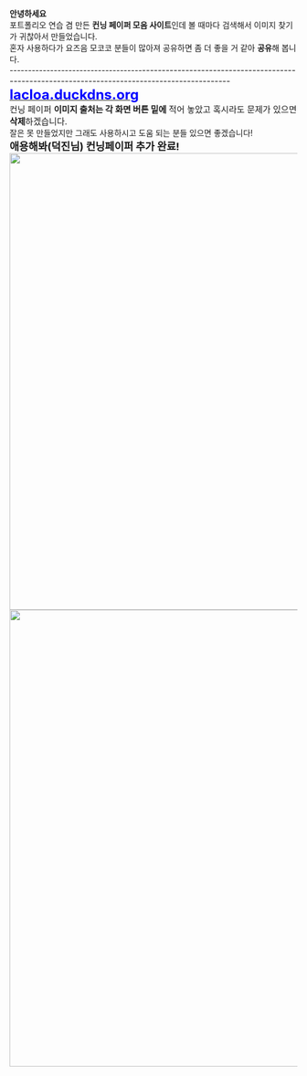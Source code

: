 <div><b>안녕하세요</b></div><div>
</div><div>포트폴리오 연습 겸 만든 <b>컨닝 페이퍼 모음 사이트</b>인데 볼 때마다 검색해서 이미지 찾기가 귀찮아서 만들었습니다.</div><div>혼자 사용하다가 요즈음 모코코 분들이 많아져 공유하면 좀 더 좋을 거 같아 <b>공유</b>해 봅니다.</div><div>
</div><div>------------------------------------<span style="font-size: 15px;">------------------------------------</span><span style="font-size: 15px;">------------------------------------</span><span style="font-size: 15px;">-----------------------</span></div><div>
</div><div><a href="http://lacloa.duckdns.org/LostArk" target="_BLANK"><b><font size="5" color="#0000ff">lacloa.duckdns.org</font></b></a>
</div><div>
</div><div><span style="font-size: 15px;">컨닝 페이퍼 <b>이미지 출처는 각 화면 버튼 밑에</b> 적어 놓았고 혹시라도 문제가 있으면 <b>삭제</b>하겠습니다.</span>
</div><div>잘은 못 만들었지만 그래도 사용하시고 도움 되는 분들 있으면 좋겠습니다!</div><div>
</div><div><span style="font-size: 18px;"><b>애용해봐(덕진님) 컨닝페이퍼 추가 완료!</b></span></div><div>
</div><div><img src="https://upload3.inven.co.kr/upload/2024/01/03/bbs/i14697842916.jpg?MW=800" border="0" loading="lazy" style="width: 800px; aspect-ratio: 800 / 456;">
</div><div><img src="https://upload3.inven.co.kr/upload/2024/01/03/bbs/i14642737285.jpg?MW=800" border="0" loading="lazy" style="width: 800px; aspect-ratio: 800 / 456;">
</div><div>
</div><div id="gtx-trans" style="position: absolute; left: -9px; top: 201.156px;"><div class="gtx-trans-icon"></div></div>
